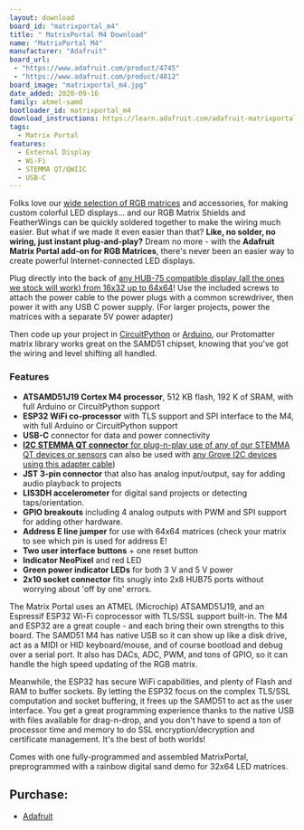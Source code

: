```yaml
---
layout: download
board_id: "matrixportal_m4"
title: " MatrixPortal M4 Download"
name: "MatrixPortal M4"
manufacturer: "Adafruit"
board_url:
 - "https://www.adafruit.com/product/4745"
 - "https://www.adafruit.com/product/4812"
board_image: "matrixportal_m4.jpg"
date_added: 2020-09-16
family: atmel-samd
bootloader_id: matrixportal_m4
download_instructions: https://learn.adafruit.com/adafruit-matrixportal-m4 
tags:
  - Matrix Portal
features:
  - External Display
  - Wi-Fi
  - STEMMA QT/QWIIC
  - USB-C
---
```


Folks love our [wide selection of RGB matrices](https://www.adafruit.com/category/327) and accessories, for making custom colorful LED displays... and our RGB Matrix Shields and FeatherWings can be quickly soldered together to make the wiring much easier. But what if we made it even easier than that? **Like, no solder, no wiring, just instant plug-and-play?** Dream no more - with the **Adafruit Matrix Portal add-on for RGB Matrices**, there's never been an easier way to create powerful Internet-connected LED displays.

Plug directly into the back of [any HUB-75 compatible display (all the ones we stock will work) from 16x32 up to 64x64](https://www.adafruit.com/category/327)! Use the included screws to attach the power cable to the power plugs with a common screwdriver, then power it with any USB C power supply. (For larger projects, power the matrices with a separate 5V power adapter)

Then code up your project in [CircuitPython](https://learn.adafruit.com/rgb-led-matrices-matrix-panels-with-circuitpython) or [Arduino](https://learn.adafruit.com/adafruit-protomatter-rgb-matrix-library), our Protomatter matrix library works great on the SAMD51 chipset, knowing that you've got the wiring and level shifting all handled.

### Features

* **ATSAMD51J19 Cortex M4 processor**, 512 KB flash, 192 K of SRAM, with full Arduino or CircuitPython support
* **ESP32 WiFi co-processor** with TLS support and SPI interface to the M4, with full Arduino or CircuitPython support
* **USB-C** connector for data and power connectivity
* [**I2C STEMMA QT connector** for plug-n-play use of any of our STEMMA QT devices or sensors](https://www.adafruit.com/category/620) can also be used with [any Grove I2C devices using this adapter cable](https://www.adafruit.com/product/4528))
* **JST 3-pin connector** that also has analog input/output, say for adding audio playback to projects
* **LIS3DH accelerometer** for digital sand projects or detecting taps/orientation.
* **GPIO breakouts** including 4 analog outputs with PWM and SPI support for adding other hardware.
* **Address E line jumper** for use with 64x64 matrices (check your matrix to see which pin is used for address E!
* **Two user interface buttons** + one reset button
* **Indicator NeoPixel** and red LED
* **Green power indicator LEDs** for both 3 V and 5 V power
* **2x10 socket connector** fits snugly into 2x8 HUB75 ports without worrying about 'off by one' errors.

The Matrix Portal uses an ATMEL (Microchip) ATSAMD51J19, and an Espressif ESP32 Wi-Fi coprocessor with TLS/SSL support built-in. The M4 and ESP32 are a great couple - and each bring their own strengths to this board. The SAMD51 M4 has native USB so it can show up like a disk drive, act as a MIDI or HID keyboard/mouse, and of course bootload and debug over a serial port. It also has DACs, ADC, PWM, and tons of GPIO, so it can handle the high speed updating of the RGB matrix.

Meanwhile, the ESP32 has secure WiFi capabilities, and plenty of Flash and RAM to buffer sockets. By letting the ESP32 focus on the complex TLS/SSL computation and socket buffering, it frees up the SAMD51 to act as the user interface. You get a great programming experience thanks to the native USB with files available for drag-n-drop, and you don't have to spend a ton of processor time and memory to do SSL encryption/decryption and certificate management. It's the best of both worlds!

Comes with one fully-programmed and assembled MatrixPortal, preprogrammed with a rainbow digital sand demo for 32x64 LED matrices.

## Purchase:

* [Adafruit](https://www.adafruit.com/product/4745)
